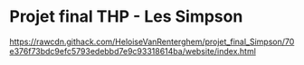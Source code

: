 # Projet final THP - Les Simpson

https://rawcdn.githack.com/HeloiseVanRenterghem/projet_final_Simpson/70e376f73bdc9efc5793edebbd7e9c93318614ba/website/index.html
